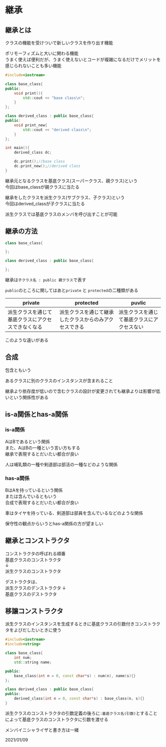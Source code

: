 # 継承

## 継承とは

クラスの機能を受けついで新しいクラスを作り出す機能

ポリモーフィズムと大いに関わる機能  
うまく使えば便利だが、うまく使えないとコードが複雑になるだけでメリットを感じられないことも多い機能

```C++
#include<iostream>

class base_class{
public:
    void print(){
        std::cout << "base class\n";
    }
};

class derived_class : public base_class{
public:
    void print_new{
        std::cout << "derived class\n";
    }
};

int main(){
    derived_class dc;

    dc.print();//base class
    dc.print_new();//derived class
}
```

継承元となるクラスを基底クラス(スーパークラス、親クラス)という  
今回はbase_classが親クラスに当たる

継承をしたクラスを派生クラス(サブクラス、子クラス)という  
今回はderived_classが子クラスに当たる

派生クラスでは基底クラスのメンバを呼び出すことが可能

## 継承の方法

```C++
class base_class{

};

class derived_class : public base_class{

};
```

継承は`子クラス名 : public 親クラス`で表す

`public`のところに関してはあと`private` と `protected`の二種類がある

|private|protected|puvlic|
|-|-|-|
|派生クラスを通じて基底クラスにアクセスできなくなる|派生クラスを通じて継承したクラスからのみアクセスできる|派生クラスを通じて基底クラスにアクセスない|

このような違いがある

## 合成

包含ともいう

あるクラスに別のクラスのインスタンスが含まれること

継承より依存度が低いので含むクラスの設計が変更されても継承よりは影響が低いという関係性がある

## is-a関係とhas-a関係

### is-a関係

AはBであるという関係  
また、AはBの一種という言い方もする  
継承で表現するとだいたい都合が良い

人は哺乳類の一種や剣道部は部活の一種などのような関係

### has-a関係

BはAを持っているという関係  
または含んでいるともいう  
合成で表現するとだいたい都合が良い

車はタイヤを持っている、剣道部は部員を含んでいるなどのような関係

保守性の観点からいうとhas-a関係の方が望ましい

## 継承とコンストラクタ

コンストラクタの呼ばれる順番  
基底クラスのコンストラクタ  
↓  
派生クラスのコンストラクタ  

デストラクタは、  
派生クラスのデンストラクタ
↓  
基底クラスのデストラクタ

## 移譲コンストラクタ

派生クラスのインスタンスを生成するときに基底クラスの引数付きコンストラクタをよびだしたいときに使う

```C++
#include<iostream>
#include<string>

class base_class{
    int num;
    std::string name;

public:
    base_class(int n = 0, const char*s) : num(n), name(s){}
};

class derived_class : public base_class{
public:
    derived_class(int n = 0, const char*s) : base_class(n, s){}
}
```

派生クラスのコンストラクタの引数定義の後ろに`:基底クラス名(引数)`とすることによって基底クラスのコンストラクタに引数を渡せる

メンバイニシャライザと書き方は一緒

2021/01/09
